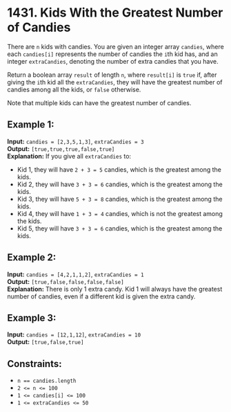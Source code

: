 # 1431. Kids With the Greatest Number of Candies

There are `n` kids with candies. You are given an integer array `candies`, where each `candies[i]` represents the number of candies the `i`th kid has, and an integer `extraCandies`, denoting the number of extra candies that you have.

Return a boolean array `result` of length `n`, where `result[i]` is `true` if, after giving the `i`th kid all the `extraCandies`, they will have the greatest number of candies among all the kids, or `false` otherwise.

Note that multiple kids can have the greatest number of candies.

## Example 1:

**Input:** `candies = [2,3,5,1,3]`, `extraCandies = 3`  
**Output:** `[true,true,true,false,true]`  
**Explanation:** If you give all `extraCandies` to:
- Kid 1, they will have `2 + 3 = 5` candies, which is the greatest among the kids.
- Kid 2, they will have `3 + 3 = 6` candies, which is the greatest among the kids.
- Kid 3, they will have `5 + 3 = 8` candies, which is the greatest among the kids.
- Kid 4, they will have `1 + 3 = 4` candies, which is not the greatest among the kids.
- Kid 5, they will have `3 + 3 = 6` candies, which is the greatest among the kids.

## Example 2:

**Input:** `candies = [4,2,1,1,2]`, `extraCandies = 1`  
**Output:** `[true,false,false,false,false]`  
**Explanation:** There is only 1 extra candy. Kid 1 will always have the greatest number of candies, even if a different kid is given the extra candy.

## Example 3:

**Input:** `candies = [12,1,12]`, `extraCandies = 10`  
**Output:** `[true,false,true]`

## Constraints:

- `n == candies.length`
- `2 <= n <= 100`
- `1 <= candies[i] <= 100`
- `1 <= extraCandies <= 50`
